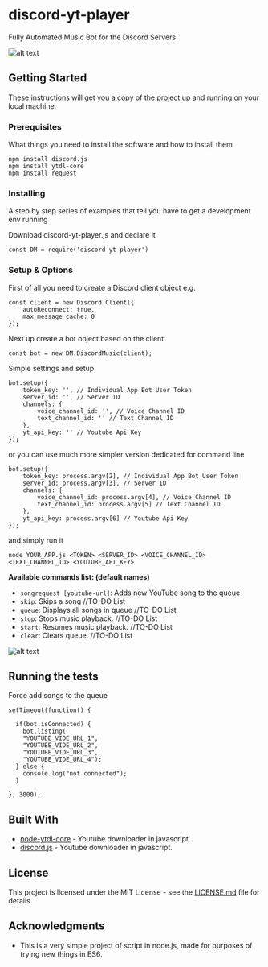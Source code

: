 # discord-yt-player
Fully Automated Music Bot for the Discord Servers

![alt text](https://i.imgur.com/SSERZ4M.png)

## Getting Started

These instructions will get you a copy of the project up and running on your local machine.

### Prerequisites

What things you need to install the software and how to install them

```
npm install discord.js
npm install ytdl-core
npm install request
```

### Installing

A step by step series of examples that tell you have to get a development env running

Download discord-yt-player.js and declare it

```
const DM = require('discord-yt-player')
```

### Setup & Options

First of all you need to create a Discord client object e.g.

```
const client = new Discord.Client({
    autoReconnect: true, 
    max_message_cache: 0
});
```
Next up create a bot object based on the client
```
const bot = new DM.DiscordMusic(client);
```

Simple settings and setup
```
bot.setup({
    token_key: '', // Individual App Bot User Token
    server_id: '', // Server ID
    channels: {
        voice_channel_id: '', // Voice Channel ID
        text_channel_id: '' // Text Channel ID
    },
    yt_api_key: '' // Youtube Api Key
});
```
or you can use much more simpler version dedicated for command line
```
bot.setup({
    token_key: process.argv[2], // Individual App Bot User Token
    server_id: process.argv[3], // Server ID
    channels: {
        voice_channel_id: process.argv[4], // Voice Channel ID
        text_channel_id: process.argv[5] // Text Channel ID
    },
    yt_api_key: process.argv[6] // Youtube Api Key
});
```
and simply run it
```
node YOUR_APP.js <TOKEN> <SERVER_ID> <VOICE_CHANNEL_ID> <TEXT_CHANNEL_ID> <YOUTUBE_API_KEY>
```


__Available commands list: (default names)__  
* `songrequest [youtube-url]`: Adds new YouTube song to the queue
* `skip`: Skips a song //TO-DO List
* `queue`: Displays all songs in queue //TO-DO List
* `stop`: Stops music playback. //TO-DO List
* `start`: Resumes music playback. //TO-DO List
* `clear`: Clears queue. //TO-DO List

![alt text](https://i.imgur.com/Xr0tR7p.png)

## Running the tests
Force add songs to the queue
```
setTimeout(function() {

  if(bot.isConnected) {
    bot.listing(
    "YOUTUBE_VIDE_URL_1", 
    "YOUTUBE_VIDE_URL_2",
    "YOUTUBE_VIDE_URL_3",
    "YOUTUBE_VIDE_URL_4");
  } else {
    console.log("not connected");
  }
  
}, 3000);
```



## Built With
* [node-ytdl-core](https://github.com/fent/node-ytdl-core/) - Youtube downloader in javascript.
* [discord.js](https://github.com/fent/node-ytdl-core/) - Youtube downloader in javascript.


## License

This project is licensed under the MIT License - see the [LICENSE.md](LICENSE.md) file for details

## Acknowledgments

* This is a very simple project of script in node.js, made for purposes of trying new things in ES6.

